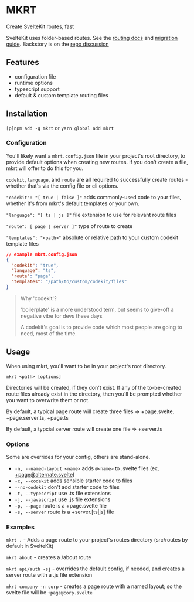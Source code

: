 # MKRT

Create SvelteKit routes, fast

SvelteKit uses folder-based routes. See the [routing docs](https://kit.svelte.dev/docs/routing) and [migration guide](https://github.com/sveltejs/kit/discussions/5774). Backstory is on the [repo discussion](https://github.com/sveltejs/kit/discussions/5748)

## Features

- configuration file
- runtime options
- typescript support
- default & custom template routing files

## Installation

`[p]npm add -g mkrt` or `yarn global add mkrt`

### Configuration

You'll likely want a `mkrt.config.json` file in your project's root directory, to provide default options when creating new routes. If you don't create a file, mkrt will offer to do this for you.

`codekit`, `language`, and `route` are all required to successfully create routes - whether that's via the config file or cli options.

`"codekit": "[ true | false ]"` adds commonly-used code to your files, whether it's from mkrt's default templates or your own.

`"language": "[ ts | js ]"` file extension to use for relevant route files

`"route": [ page | server ]"` type of route to create

`"templates": "<path>"` absolute or relative path to your custom codekit template files

```json
// example mkrt.config.json
{
  "codekit": "true",
  "language": "ts",
  "route": "page",
  "templates": "/path/to/custom/codekit/files"
}
```

> Why 'codekit'?
>
> 'boilerplate' is a more understood term, but seems to give-off a negative vibe for devs these days
>
> A codekit's goal is to provide code which most people are going to need, most of the time.

## Usage

When using mkrt, you'll want to be in your project's root directory.

`mkrt <path> [options]`

Directories will be created, if they don't exist. If any of the to-be-created route files already exist in the directory, then you'll be prompted whether you want to overwrite them or not.

By default, a typical page route will create three files => +page.svelte, +page.server.ts, +page.ts

By default, a typcial server route will create one file => +server.ts

### Options

Some are overrides for your config, others are stand-alone.

- `-n, --named-layout <name>` adds `@<name>` to .svelte files (ex, +page@alternate.svelte)
- `-c, --codekit` adds sensible starter code to files
- `--no-codekit` don't add starter code to files
- `-t, --typescript` use .ts file extensions
- `-j, --javascript` use .js file extensions
- `-p, --page` route is a +page.svelte file
- `-s, --server` route is a +server.[ts|js] file

### Examples

`mkrt .` - Adds a page route to your project's routes directory (src/routes by default in SvelteKit)

`mkrt about` - creates a /about route

`mkrt api/auth -sj` - overrides the default config, if needed, and creates a server route with a .js file extension

`mkrt company -n corp` - creates a page route with a named layout; so the svelte file will be `+page@corp.svelte`
